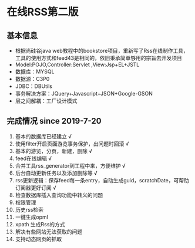# 在线RSS第二版

## 基本信息

* 根据尚硅谷java web教程中的bookstore项目，重新写了Rss在线制作工具，工具的使用方式和feed43是相同的，依旧秉承简单够用的宗旨去开发项目  
* Model:POJO,Controller:Servlet  ,View:Jsp+EL+JSTL  
* 数据库：MYSQL  
* 数据源：C3P0  
* JDBC：DBUtils  
* 事务解决方案：JQuery+Javascript+JSON+Google-GSON  
* 层之间解耦：工厂设计模式  


## 完成情况 since 2019-7-20 

1. 基本的数据库已经建立 √
2. 使用filter开启页面游览事务保护，出问题时回滚 √
3. 基本的游览，分页，新建，删除 √
4. feed在线编辑 √
5. 合并工具rss_generator到工程中来，方便维护 √
6. 后台自动更新任务以及添加删除等 √
7. rss更新逻辑：保存feed每一条entry，自动生成guid，scratchDate，可帮助订阅器更好订阅 √
8. 检查数据库插入查询功能中转义的问题
9. 权限管理
10. 历史rss检索
11. 一键生成opml
12. xpath 生成Rss的方式
13. 解决有些网站无法获取的问题
14. 支持动态网页的抓取


